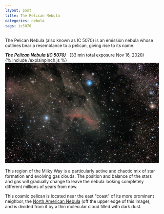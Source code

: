 ```yaml
---
layout: post
title: The Pelican Nebula
categories: nebula 
tags: ic5070
---
```

The Pelican Nebula (also known as IC 5070) is an emission nebula whose outlines bear a resemblance to a pelican, giving rise to its name. 

 _**The Pelican Nebula (IC 5070)**_&nbsp;&nbsp; (33 min total exposure Nov 16, 2020)<br>
 {% include /explainpinch.js %}
![ic5070 seen using Celestron RASA 8 and ZWO ASI183MC](/images/ic5070_2020-11-16T18_41_34_Stack_16bits_660frames_1980s_bin50pc.jpg)

This region of the Milky Way is a particularly active and chaotic mix of star formation and evolving gas clouds. The position and balance of the stars and gas will gradually change to leave the nebula looking completely different millions of years from now.

This cosmic pelican is located near the east "coast" of its more prominent neighbor, the [North American Nebula](../North-American-Nebula/index.html) (off the upper edge of this image), and is divided from it by a thin molecular cloud filled with dark dust.



